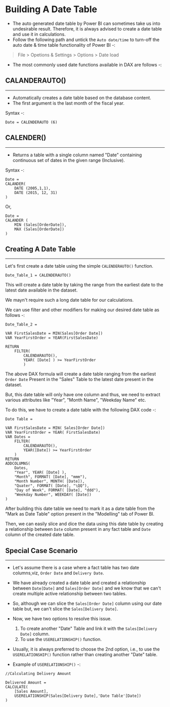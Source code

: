 # Building A Date Table

- The auto generated date table by Power BI can sometimes take us into undesirable result. Therefore, it is always advised to create a date table and use it in calculations.
- Follow the following path  and untick the `Auto date/time` to turn-off the auto date & time table functionality of Power BI -:

> File > Opetions & Settings > Options > Date load

- The most commonly used date functions available in DAX are follows -:

## CALANDERAUTO()
---

* Automatically creates a date table based on the database content.
* The first argument is the last month of the fiscal year.

Syntax -:

````dax
Date = CALENDERAUTO (6)
````
## CALENDER()
---

* Returns a table with a single column named "Date" containing continuous set of dates in the given range (Inclusive).

Syntax -:

````dax
Date = 
CALANDER(
    DATE (2005,1,1),
    DATE (2015, 12, 31)
)
````
Or,

````dax
Date = 
CALANDER (
    MIN (Sales[OrderDate]),
    MAX (Sales[OrderDate])
)
````
## Creating A Date Table
---

Let's first create a date table using the simple `CALENDERAUTO()` function.

````dax
Date_Table_1 = CALENDERAUTO()
````
This will create a date table by taking the range from the earliest date to the latest date available in the dataset.

We mayn't require such a long date table for our calculations.

We can use filter and other modifiers for making our desired date table as follows -:

````dax
Date_Table_2 =

VAR FirstSalesDate = MIN(Sales[Order Date])
VAR YearFirstOrder = YEAR(FirstSalesDate) 

RETURN
    FILTER(
        CALENDARAUTO(), 
        YEAR( [Date] ) >= YearFirstOrder
        )
````
The above DAX formula will create a date table ranging from the earliest `Order Date` Present in the "Sales" Table to the latest date present in the dataset.

But, this date table will only have one column and thus, we need to extract various attributes like "Year", "Month Name", "Weekday Name" etc.

To do this, we have to create a date table with the following DAX code -:

```dax
Date Table = 

VAR FirstSalesDate = MIN( Sales[Order Date])
VAR YearFirstOrder = YEAR( FirstSalesDate)
VAR Dates =
    FILTER(
        CALENDARAUTO(), 
        YEAR([Date]) >= YearFirstOrder
    )
RETURN
ADDCOLUMNS(
    Dates,
    "Year", YEAR( [Date] ),
    "Month", FORMAT( [Date], "mmm"),
    "Month Number", MONTH( [Date]),
    "Quater", FORMAT( [Date], "\QQ"),
    "Day of Week", FORMAT( [Date], "ddd"),
    "Weekday Number", WEEKDAY( [Date])
)
```
After building this date table we need to mark it as a date table from the "Mark as Date Table" option present in the "Modelling" tab of Power BI.

Then, we can easily slice and dice the data using this date table by creating a relationship between `Date` column present in any fact table and `Date` column of the created date table.

## Special Case Scenario
---

* Let's assume there is a case where a fact table has two date columns,viz, `Order Date` and `Delivery Date`.

* We have already created a date table and created a relationship between `Date[Date]` and `Sales[Order Date]` and we know that we can't create multiple active relationship between two tables.

* So, although we can slice the `Sales[Order Date]` column using our date table but, we can't slice the `Sales[Delivery Date]`.

* Now, we have two options to resolve this issue.
    1. To create another "Date" Table and link it with the `Sales[Delivery Date]` column.
    2. To use the `USERELATIONSHIP()` function.

* Usually, it is always preferred to choose the 2nd option, i.e., to use the `USERELATIONSHIP()` function rather than creating another "Date" table.

* Example of `USERELATIONSHIP()` -:

```dax
//Calculating Delivery Amount

Delivered Amount = 
CALCULATE(
    [Sales Amount], 
    USERELATIONSHIP(Sales[Delivery Date],'Date Table'[Date])
)
```


